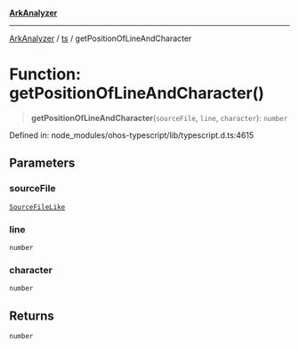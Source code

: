 [**ArkAnalyzer**](../../../../README.md)

***

[ArkAnalyzer](../../../../globals.md) / [ts](../README.md) / getPositionOfLineAndCharacter

# Function: getPositionOfLineAndCharacter()

> **getPositionOfLineAndCharacter**(`sourceFile`, `line`, `character`): `number`

Defined in: node\_modules/ohos-typescript/lib/typescript.d.ts:4615

## Parameters

### sourceFile

[`SourceFileLike`](../interfaces/SourceFileLike.md)

### line

`number`

### character

`number`

## Returns

`number`
